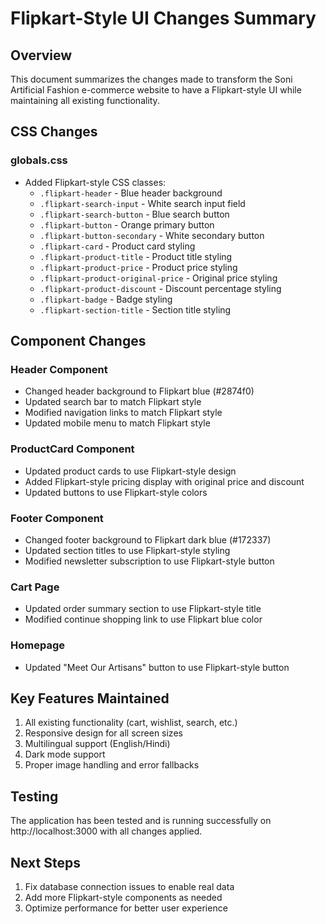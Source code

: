 # Flipkart-Style UI Changes Summary

## Overview
This document summarizes the changes made to transform the Soni Artificial Fashion e-commerce website to have a Flipkart-style UI while maintaining all existing functionality.

## CSS Changes

### globals.css
- Added Flipkart-style CSS classes:
  - `.flipkart-header` - Blue header background
  - `.flipkart-search-input` - White search input field
  - `.flipkart-search-button` - Blue search button
  - `.flipkart-button` - Orange primary button
  - `.flipkart-button-secondary` - White secondary button
  - `.flipkart-card` - Product card styling
  - `.flipkart-product-title` - Product title styling
  - `.flipkart-product-price` - Product price styling
  - `.flipkart-product-original-price` - Original price styling
  - `.flipkart-product-discount` - Discount percentage styling
  - `.flipkart-badge` - Badge styling
  - `.flipkart-section-title` - Section title styling

## Component Changes

### Header Component
- Changed header background to Flipkart blue (#2874f0)
- Updated search bar to match Flipkart style
- Modified navigation links to match Flipkart style
- Updated mobile menu to match Flipkart style

### ProductCard Component
- Updated product cards to use Flipkart-style design
- Added Flipkart-style pricing display with original price and discount
- Updated buttons to use Flipkart-style colors

### Footer Component
- Changed footer background to Flipkart dark blue (#172337)
- Updated section titles to use Flipkart-style styling
- Modified newsletter subscription to use Flipkart-style button

### Cart Page
- Updated order summary section to use Flipkart-style title
- Modified continue shopping link to use Flipkart blue color

### Homepage
- Updated "Meet Our Artisans" button to use Flipkart-style button

## Key Features Maintained
1. All existing functionality (cart, wishlist, search, etc.)
2. Responsive design for all screen sizes
3. Multilingual support (English/Hindi)
4. Dark mode support
5. Proper image handling and error fallbacks

## Testing
The application has been tested and is running successfully on http://localhost:3000 with all changes applied.

## Next Steps
1. Fix database connection issues to enable real data
2. Add more Flipkart-style components as needed
3. Optimize performance for better user experience